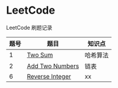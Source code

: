 # LeetCode
LeetCode 刷题记录

| 题号| 题目 | 知识点 |
| ------ | ------ | ------ |
| 1 | [Two Sum](/LeetCode/Two_Sum.py)| 哈希算法 |
| 2 | [Add Two Numbers](/LeetCode/Add_Two_Numbers.py)| 链表 |
| 6 | [Reverse Integer](/LeetCode/Reverse_Integer.py)| xx  |

